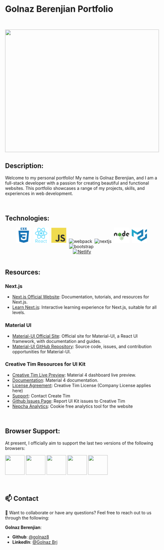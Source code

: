 # Golnaz Berenjian Portfolio

<br>

<!-- <p align="center">
  <a href="">
    <img
      src="public/logo.png"
      height="50px"
    />
  </a>
</p>

 
<br> -->

<p align="center">
  <a href="#">
    <img
      src="https://github.com/Golnaz8/Golnaz-Portfolio/assets/133593128/fd3f544b-9723-4893-a7f8-01b80a33b90a"
      height="400px"
      width="100%"
    />
  </a>
</p>

## Description:
Welcome to my personal portfolio! My name is Golnaz Berenjian, and I am a full-stack developer with a passion for creating beautiful and functional websites. This portfolio showcases a range of my projects, skills, and experiences in web development.


<br>

## Technologies:

<div align="center">
  <img
    src="https://github.com/devicons/devicon/blob/master/icons/css3/css3-plain-wordmark.svg"
    title="CSS3"
    alt="CSS"
    width="50"
    height="50"
  />&nbsp;
  <img
    src="https://github.com/devicons/devicon/blob/master/icons/react/react-original-wordmark.svg"
    title="React"
    alt="React"
    width="50"
    height="50"
  />&nbsp;
  <img
    src="https://github.com/devicons/devicon/blob/master/icons/javascript/javascript-original.svg"
    title="JavaScript"
    alt="JavaScript"
    width="50"
    height="50"
  />&nbsp;
  <img
    src="https://cdn.jsdelivr.net/gh/devicons/devicon/icons/webpack/webpack-original-wordmark.svg"
    title="webpack"
    alt="webpack"
    width="50"
    height="50"
  />&nbsp;
  <img
    src="https://cdn.jsdelivr.net/gh/devicons/devicon/icons/nextjs/nextjs-original-wordmark.svg"
    title="nextjs"
    alt="nextjs"
    width="50"
    height="50"
  />&nbsp;
  <img
    src="https://github.com/devicons/devicon/blob/master/icons/nodejs/nodejs-original-wordmark.svg"
    title="NodeJS"
    alt="NodeJS"
    width="50"
    height="50"
  />&nbsp;
  <img
    src="https://github.com/devicons/devicon/blob/master/icons/materialui/materialui-original.svg"
    title="Material UI"
    alt="Material UI"
    width="50"
    height="50"
  />&nbsp;
  <img
    src="https://cdn.jsdelivr.net/gh/devicons/devicon/icons/bootstrap/bootstrap-original-wordmark.svg"
    title="bootstrap"
    alt="bootstrap"
    width="50"
    height="50"
  />&nbsp;
</div>

<div align="center">
  <a href="#">
    <img
      src="[![Netlify Status](https://api.netlify.com/api/v1/badges/b4e2c1a6-a929-4f5d-854f-a3adc300c981/deploy-status)](https://app.netlify.com/sites/golnaz-react-portfolio/deploys)"
      alt="Netlify"
    />
  </a>
</div>

<br>

## Resources:


### Next.js

- [Next.js Official Website](https://nextjs.org/): Documentation, tutorials, and resources for Next.js.
- [Learn Next.js](https://nextjs.org/learn): Interactive learning experience for Next.js, suitable for all levels.

### Material UI

- [Material-UI Official Site](https://material-ui.com/): Official site for Material-UI, a React UI framework, with documentation and guides.
- [Material-UI GitHub Repository](https://github.com/mui-org/material-ui): Source code, issues, and contribution opportunities for Material-UI.

### Creative Tim Resources for UI Kit

- [Creative Tim Live Preview](https://demos.creative-tim.com/nextjs-material-dashboard-pro-material-ui-v4/admin/dashboard): Material 4 dashboard live preview.
- [Documentation](https://www.creative-tim.com/learning-lab/nextjs/overview/material-dashboard-material-ui-v4): Material 4 documentation.
- [License Agreement](https://www.creative-tim.com/license): Creative Tim License (Company License applies here)
- [Support](https://www.creative-tim.com/contact-us): Contact Create Tim
- [Github Issues Page](https://github.com/creativetimofficial/ct-nextjs-material-dashboard-pro-material-ui-v4/issues): Report UI Kit issues to Creative Tim
- [Nepcha Analytics](https://nepcha.com?ref=readme): Cookie free analytics tool for the website

<br>

## Browser Support:

At present, I officially aim to support the last two versions of the following browsers:

<img src="https://s3.amazonaws.com/creativetim_bucket/github/browser/chrome.png" width="64" height="64"> <img src="https://s3.amazonaws.com/creativetim_bucket/github/browser/firefox.png" width="64" height="64"> <img src="https://s3.amazonaws.com/creativetim_bucket/github/browser/edge.png" width="64" height="64"> <img src="https://s3.amazonaws.com/creativetim_bucket/github/browser/safari.png" width="64" height="64"> <img src="https://s3.amazonaws.com/creativetim_bucket/github/browser/opera.png" width="64" height="64">

<br>

## 📫 Contact

📧 Want to collaborate or have any questions? Feel free to reach out to us through the following:


**Golnaz Berenjian**:

- **Github**: [@golnaz8](https://github.com/Golnaz8)
- **LinkedIn**: [@Golnaz Brj](https://www.linkedin.com/in/golnaz-brj/)
  


